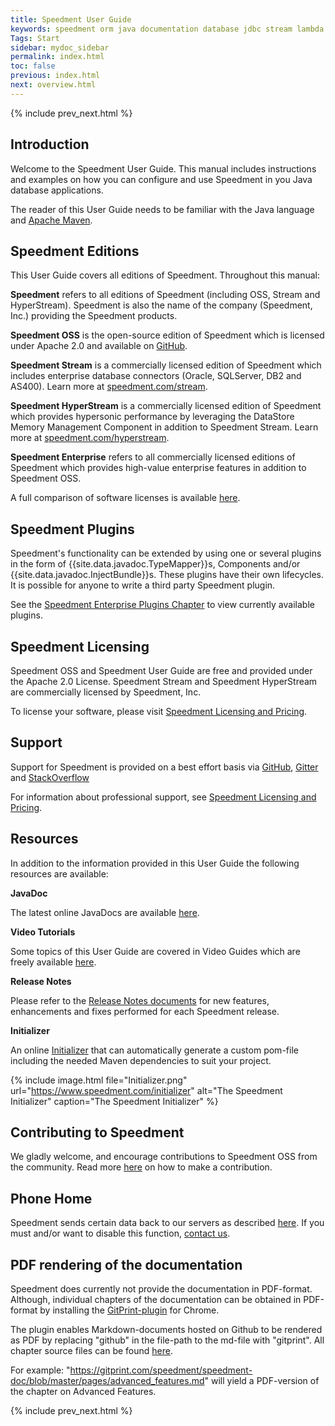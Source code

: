 ```yaml
---
title: Speedment User Guide
keywords: speedment orm java documentation database jdbc stream lambda
Tags: Start
sidebar: mydoc_sidebar
permalink: index.html
toc: false
previous: index.html
next: overview.html
---
```


{% include prev_next.html %}

## Introduction

Welcome to the Speedment User Guide. This manual includes instructions and examples on how you can configure and use Speedment in you Java database applications. 

The reader of this User Guide needs to be familiar with the Java language and [Apache Maven](https://maven.apache.org/). 

## Speedment Editions
This User Guide covers all editions of Speedment. Throughout this manual:

__Speedment__ refers to all editions of Speedment (including OSS, Stream and HyperStream). Speedment is also the name of the company (Speedment, Inc.) providing the Speedment products.

__Speedment OSS__ is the open-source edition of Speedment which is licensed under Apache 2.0 and available on [GitHub](www.github.com/speedment/speedment). 

__Speedment Stream__ is a commercially licensed edition of Speedment which includes enterprise database connectors (Oracle, SQLServer, DB2 and AS400). Learn more at [speedment.com/stream](https://speedment.com/stream).

__Speedment HyperStream__ is a commercially licensed edition of Speedment which provides hypersonic performance by leveraging the DataStore Memory Management Component in addition to Speedment Stream. Learn more at [speedment.com/hyperstream](https://speedment.com/hyperstream).

__Speedment Enterprise__ refers to all commercially licensed editions of Speedment which provides high-value enterprise features in addition to Speedment OSS.

A full comparison of software licenses is available [here](https://speedment.com/pricing). 

## Speedment Plugins
Speedment's functionality can be extended by using one or several plugins in the form of {{site.data.javadoc.TypeMapper}}s, Components and/or {{site.data.javadoc.InjectBundle}}s. These plugins have their own lifecycles. It is possible for anyone to write a third party Speedment plugin.

See the [Speedment Enterprise Plugins Chapter](enterprise_plugins#top) to view currently available plugins. 

## Speedment Licensing 

Speedment OSS and Speedment User Guide are free and provided under the Apache 2.0 License. Speedment Stream and Speedment HyperStream are commercially licensed by Speedment, Inc.

To license your software, please visit [Speedment Licensing and Pricing](https://speedment.com/pricing). 

## Support
Support for Speedment is provided on a best effort basis via [GitHub](https://github.com/speedment/speedment/issues), [Gitter](https://gitter.im/speedment/speedment) and [StackOverflow](http://stackoverflow.com/questions/tagged/speedment?sort=newest)

For information about professional support, see [Speedment Licensing and Pricing](https://speedment.com/pricing). 

## Resources 
In addition to the information provided in this User Guide the following resources are available: 

__JavaDoc__

The latest online JavaDocs are available [here](http://www.javadoc.io/doc/com.speedment/runtime-deploy).

__Video Tutorials__

Some topics of this User Guide are covered in Video Guides which are freely available [here](https://speedment.com/video-tutorials). 

__Release Notes__

Please refer to the [Release Notes documents](https://github.com/speedment/speedment/releases) for new features, enhancements and fixes performed for each Speedment release.

__Initializer__

An online [Initializer](https://speedment.com/download) that can automatically generate a custom pom-file including the needed Maven dependencies to suit your project. 

{% include image.html file="Initializer.png" url="https://www.speedment.com/initializer" alt="The Speedment Initializer" caption="The Speedment Initializer" %}

## Contributing to Speedment
We gladly welcome, and encourage contributions to Speedment OSS from the community. Read more [here](https://github.com/speedment/speedment/blob/master/CONTRIBUTING.md) on how to make a contribution.

## Phone Home
Speedment sends certain data back to our servers as described [here](https://github.com/speedment/speedment/blob/master/DISCLAIMER.MD).
If you must and/or want to disable this function, [contact us](https://speedment.com/contact).

## PDF rendering of the documentation
Speedment does currently not provide the documentation in PDF-format. Although, individual chapters of the documentation can be obtained in PDF-format by installing the [GitPrint-plugin](https://chrome.google.com/webstore/detail/gitprint/igmdhkjenljbkggljeobknjgehilnjmp) for Chrome.

The plugin enables Markdown-documents hosted on Github to be rendered as PDF by replacing "github" in the file-path to the md-file with "gitprint". All chapter source files can be found [here](https://github.com/speedment/speedment-doc/blob/master/pages/).

For example: "https://gitprint.com/speedment/speedment-doc/blob/master/pages/advanced_features.md" will yield a PDF-version of the chapter on Advanced Features.

{% include prev_next.html %}

